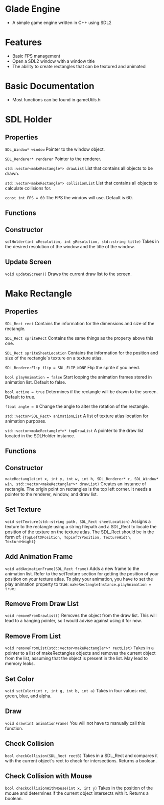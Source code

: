 # Glade Engine
- A simple game engine written in C++ using SDL2
# Features
- Basic FPS management
- Open a SDL2 window with a window title
- The ability to create rectangles that can be textured and animated
# Basic Documentation
- Most functions can be found in gameUtils.h

# SDL Holder

## Properties
`SDL_Window* window`
Pointer to the window object.

` SDL_Renderer* renderer `
Pointer to the renderer.

` std::vector<makeRectangle*> drawList `
List that contains all objects to be drawn.

` std::vector<makeRectangle*> collisionList `
List that contains all objects to calculate collisions for.

`const int FPS = 60`
The FPS the window will use. Default is 60.

## Functions

## Constructor
`sdlHolder(int xResolution, int yResolution, std::string title)`
Takes in the desired resolution of the window and the title of the window.
## Update Screen
`void updateScreen()`
Draws the current draw list to the screen.

# Make Rectangle

## Properties

`SDL_Rect rect`
Contains the information for the dimensions and size of the rectangle.

`SDL_Rect spriteRect`
Contains the same things as the property above this one.

`SDL_Rect spriteSheetLocation`
Contains the information for the position and size of the rectangle`s texture on a texture atlas.

`SDL_RendererFlip flip = SDL_FLIP_NONE`
Flip the sprite if you need.

`bool playAnimation = false`
Start looping the animation frames stored in animation list. Default to false.

`bool active = true`
Determines if the rectangle will be drawn to the screen. Default to true.

`float angle = 0`
Change the angle to alter the rotation of the rectangle.

`std::vector<SDL_Rect> animationList`
A list of texture atlas location for animation purposes.

`std::vector<makeRectangle*>* topDrawList`
A pointer to the draw list located in the SDLHolder instance.

## Functions

## Constructor
`makeRectangle(int x, int y, int w, int h, SDL_Renderer* r, SDL_Window* win, std::vector<makeRectangle*>* drawList)`
Creates an instance of rectangle. The origin point on rectangles is the top left corner. It needs a pointer to the renderer, window, and draw list.
## Set Texture
`void setTexture(std::string path, SDL_Rect sheetLocation)`
Assigns a texture to the rectangle using a string filepath and a SDL_Rect to locate the position of the texture on the texture atlas. The SDL_Rect should be in the form of:
`{TopLeftXPosition, TopLeftYPosition, TextureWidth, TextureHeight}`
## Add Animation Frame
`void addAnimationFrame(SDL_Rect frame)`
Adds a new frame to the animation list. Refer to the setTexture section for getting the position of your position on your texture atlas. To play your animation, you have to set the play animation property to true:
`makeRectangleInstance.playAnimation = true;`
## Remove From Draw List
`void removeFromDrawlist()`
Removes the object from the draw list. This will lead to a hanging pointer, so I would advise against using it for now.
## Remove From List
`void removeFromList(std::vector<makeRectangle*>* rectList)`
Takes in a pointer to a list of makeRectangles objects and removes the current object from the list, assuming that the object is present in the list. May lead to memory leaks.
## Set Color
`void setColor(int r, int g, int b, int a)`
Takes in four values: red, green, blue, and alpha. 
## Draw 
`void draw(int animationFrame)`
You will not have to manually call this function.
## Check Collision
`bool checkCollision(SDL_Rect rectB)`
Takes in a SDL_Rect and compares it with the current object`s rect to check for intersections. Returns a boolean.
## Check Collision with Mouse
`bool checkCollisionWithMouse(int x, int y)`
Takes in the position of the mouse and determines if the current object intersects with it. Returns a boolean.
